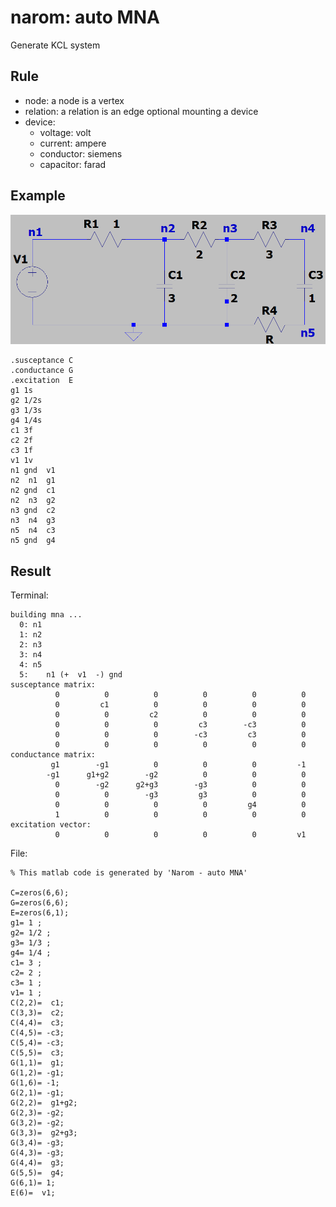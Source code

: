 # narom: auto MNA
Generate KCL system

## Rule
* node: a node is a vertex
* relation: a relation is an edge optional mounting a device 
* device: 
	* voltage: volt
	* current: ampere
	* conductor: siemens
	* capacitor: farad 

## Example 
![image](https://github.com/superpi15/narom/blob/main/rc.png)

	.susceptance C
	.conductance G
	.excitation  E
	g1 1s
	g2 1/2s
	g3 1/3s
	g4 1/4s
	c1 3f
	c2 2f
	c3 1f
	v1 1v
	n1 gnd  v1
	n2  n1  g1
	n2 gnd  c1
	n2  n3  g2
	n3 gnd  c2
	n3  n4  g3
	n5  n4  c3
	n5 gnd  g4
## Result
Terminal:

	building mna ... 
	  0: n1
	  1: n2
	  2: n3
	  3: n4
	  4: n5
	  5: 	n1 (+  v1  -) gnd
	susceptance matrix:
	          0          0          0          0          0          0
	          0         c1          0          0          0          0
	          0          0         c2          0          0          0
	          0          0          0         c3        -c3          0
	          0          0          0        -c3         c3          0
	          0          0          0          0          0          0
	conductance matrix: 
	         g1        -g1          0          0          0         -1
	        -g1      g1+g2        -g2          0          0          0
	          0        -g2      g2+g3        -g3          0          0
	          0          0        -g3         g3          0          0
	          0          0          0          0         g4          0
	          1          0          0          0          0          0
	excitation vector: 
	          0          0          0          0          0         v1

File: 

	% This matlab code is generated by 'Narom - auto MNA' 
	 
	C=zeros(6,6);
	G=zeros(6,6);
	E=zeros(6,1);
	g1= 1 ;
	g2= 1/2 ;
	g3= 1/3 ;
	g4= 1/4 ;
	c1= 3 ;
	c2= 2 ;
	c3= 1 ;
	v1= 1 ;
	C(2,2)=  c1;
	C(3,3)=  c2;
	C(4,4)=  c3;
	C(4,5)= -c3;
	C(5,4)= -c3;
	C(5,5)=  c3;
	G(1,1)=  g1;
	G(1,2)= -g1;
	G(1,6)= -1;
	G(2,1)= -g1;
	G(2,2)=  g1+g2;
	G(2,3)= -g2;
	G(3,2)= -g2;
	G(3,3)=  g2+g3;
	G(3,4)= -g3;
	G(4,3)= -g3;
	G(4,4)=  g3;
	G(5,5)=  g4;
	G(6,1)= 1;
	E(6)=  v1;
